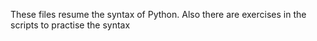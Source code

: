 These files resume the syntax of Python. Also there are exercises in the scripts to practise the syntax
